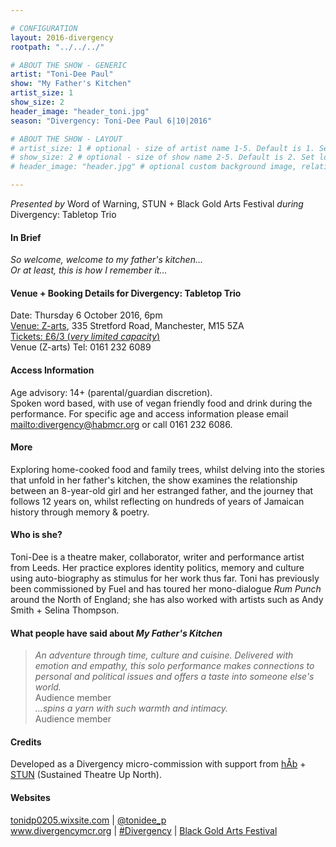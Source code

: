 ```yaml
---

# CONFIGURATION
layout: 2016-divergency
rootpath: "../../../"

# ABOUT THE SHOW - GENERIC
artist: "Toni-Dee Paul"
show: "My Father's Kitchen"
artist_size: 1
show_size: 2
header_image: "header_toni.jpg"
season: "Divergency: Toni-Dee Paul 6|10|2016"

# ABOUT THE SHOW - LAYOUT
# artist_size: 1 # optional - size of artist name 1-5. Default is 1. Set longer names to lower values
# show_size: 2 # optional - size of show name 2-5. Default is 2. Set longer names to lower values
# header_image: "header.jpg" # optional custom background image, relative to current page

---
```

*Presented by* Word of Warning, STUN + Black Gold Arts Festival *during* Divergency: Tabletop Trio          
         
#### In Brief                           
*So welcome, welcome to my father's kitchen…<br>Or at least, this is how I remember it…*          
         
#### Venue + Booking Details for Divergency: Tabletop Trio
Date: Thursday 6 October 2016, 6pm           
[Venue: Z-arts](http://www.z-arts.org/about-us/getting-here), 335 Stretford Road, Manchester, M15 5ZA        
<a href="http://z-arts.ticketsolve.com/shows/873562246/events/127983126" target="_blank">Tickets: £6/3 (*very limited capacity*)</a>              
Venue (Z-arts) Tel: 0161 232 6089          
             
#### Access Information      
Age advisory: 14+ (parental/guardian discretion).        
Spoken word based, with use of vegan friendly food and drink during the performance. For specific age and access information please email <mailto:divergency@habmcr.org> or call 0161 232 6086.          
              
#### More               
Exploring home-cooked food and family trees, whilst delving into the stories that unfold in her father's kitchen, the show examines the relationship between an 8-year-old girl and her estranged father, and the journey that follows 12 years on, whilst reflecting on hundreds of years of Jamaican history through memory & poetry.    
            
#### Who is she?  
Toni-Dee is a theatre maker, collaborator, writer and performance artist from Leeds. Her practice explores identity politics, memory and culture using auto-biography as stimulus for her work thus far. Toni has previously been commissioned by Fuel and has toured her mono-dialogue *Rum Punch* around the North of England; she has also worked with artists such as Andy Smith + Selina Thompson.        
         
#### What people have said about *My Father's Kitchen*        
>*An adventure through time, culture and cuisine. Delivered with emotion and empathy, this solo performance makes connections to personal and political issues and offers a taste into someone else's world.*<br>Audience member         
>*…spins a yarn with such warmth and intimacy.*<br>Audience member        

#### Credits           
Developed as a Divergency micro-commission with support from [hÅb](/hab) + <a href="http://stunlive.com" target="_blank">STUN</a> (Sustained Theatre Up North).            
         
#### Websites          
<a href="http://tonidp0205.wixsite.com/tonideepaul" target="_blank">tonidp0205.wixsite.com</a> | <a href="http://twitter.com/tonidee_p" target="_blank">@tonidee_p</a><br><a href="http://www.divergencymcr.org" target="_blank">www.divergencymcr.org</a> | <a href="http://twitter.com/hashtag/Divergency" target="_blank">#Divergency</a> | <a href="http://bgafestival.com" target="_blank">Black Gold Arts Festival</a>
